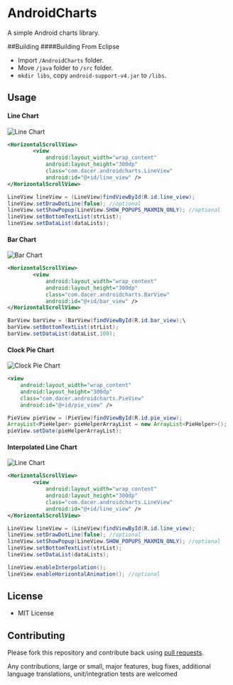 # AndroidCharts

A simple Android charts library.

##Building
####Building From Eclipse
* Import `/AndroidCharts` folder.
* Move `/java` folder to `/src` folder.
* `mkdir libs`, copy `android-support-v4.jar` to `/libs`.

## Usage
#### Line Chart

![Line Chart](https://raw.github.com/dacer/AndroidCharts/master/pic/line.png)

```xml
<HorizontalScrollView>
        <view
            android:layout_width="wrap_content"
            android:layout_height="300dp"
            class="com.dacer.androidcharts.LineView"
            android:id="@+id/line_view" />
</HorizontalScrollView>
```

```java
LineView lineView = (LineView)findViewById(R.id.line_view);
lineView.setDrawDotLine(false); //optional
lineView.setShowPopup(LineView.SHOW_POPUPS_MAXMIN_ONLY); //optional
lineView.setBottomTextList(strList);
lineView.setDataList(dataLists);
```

#### Bar Chart

![Bar Chart](https://raw.github.com/dacer/AndroidCharts/master/pic/bar.png)

```xml
<HorizontalScrollView>
        <view
            android:layout_width="wrap_content"
            android:layout_height="300dp"
            class="com.dacer.androidcharts.BarView"
            android:id="@+id/bar_view" />
</HorizontalScrollView>
```

```java
BarView barView = (BarView)findViewById(R.id.bar_view);\
barView.setBottomTextList(strList);
barView.setDataList(dataList,100);
```

#### Clock Pie Chart

![Clock Pie Chart](https://raw.github.com/dacer/AndroidCharts/master/pic/pie.png)

```xml
<view
    android:layout_width="wrap_content"
    android:layout_height="300dp"
    class="com.dacer.androidcharts.PieView"
    android:id="@+id/pie_view" />
```

```java
PieView pieView = (PieView)findViewById(R.id.pie_view);
ArrayList<PieHelper> pieHelperArrayList = new ArrayList<PieHelper>();
pieView.setDate(pieHelperArrayList);
```

#### Interpolated Line Chart

![Line Chart](https://raw.github.com/mateuszbuda/AndroidCharts/master/pic/line_interpolated.png)

```xml
<HorizontalScrollView>
        <view
            android:layout_width="wrap_content"
            android:layout_height="300dp"
            class="com.dacer.androidcharts.LineView"
            android:id="@+id/line_view" />
</HorizontalScrollView>
```

```java
LineView lineView = (LineView)findViewById(R.id.line_view);
lineView.setDrawDotLine(false); //optional
lineView.setShowPopup(LineView.SHOW_POPUPS_MAXMIN_ONLY); //optional
lineView.setBottomTextList(strList);
lineView.setDataList(dataLists);

lineView.enableInterpolation();
lineView.enableHorizontalAnimation(); //optional
```

## License

* MIT License

## Contributing

Please fork this repository and contribute back using
[pull requests](https://github.com/github/android/pulls).

Any contributions, large or small, major features, bug fixes, additional
language translations, unit/integration tests are welcomed
